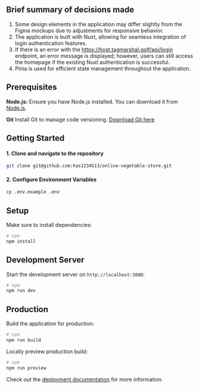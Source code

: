 ## Brief summary of decisions made
1. Some design elements in the application may differ slightly from the Figma mockups due to adjustments for responsive behavior.
2. The application is built with Nuxt, allowing for seamless integration of login authentication features.
3. If there is an error with the https://host.tagmarshal.golf/api/login endpoint, an error message is displayed; however, users can still access the homepage if the existing Nuxt authentication is successful.
4. Pinia is used for efficient state management throughout the application.


## Prerequisites

<b>Node.js:</b> Ensure you have Node.js installed. You can download it from [Node.js](https://nodejs.org/).

<b>Git</b>  Install Git to manage code versioning. [Download Git here](https://git-scm.com/)

## Getting Started

#### 1. Clone and navigate to the repository 

```bash
git clone git@github.com:has1234513/online-vegetable-store.git
```
#### 2. Configure Environment Variables

```bash
cp .env.example .env
```

## Setup

Make sure to install dependencies:

```bash
# npm
npm install
```

## Development Server

Start the development server on `http://localhost:3000`:

```bash
# npm
npm run dev
```

## Production

Build the application for production:

```bash
# npm
npm run build

```

Locally preview production build:

```bash
# npm
npm run preview

```

Check out the [deployment documentation](https://nuxt.com/docs/getting-started/deployment) for more information.
